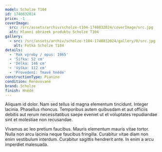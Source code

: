 ```yaml
---
model: Scholze T104
id: 1740832024
price: -1
coverImage:
  src: /src/assets/archiv/scholze-t104-1740832024/coverImage/src.jpg
  alt: Hlavní obrázek produktu Scholze T104
gallery:
  - src: /src/assets/archiv/scholze-t104-1740832024/gallery/0/src.jpg
    alt: Fotka Scholze T104
details:
  - 'Rok výroby / opus: 1965'
  - 'Šířka: 52 cm'
  - 'Délka: 146 cm'
  - 'Výška: 112 cm'
  - 'Provedení: Tmavě hnědé'
constructionType: Pianino
condition: Renovované
brand: Scholze
finish: Hnědé
---
```

Aliquam id dolor. Nam sed tellus id magna elementum tincidunt. Integer lacinia. Phasellus rhoncus. Temporibus autem quibusdam et aut officiis debitis aut rerum necessitatibus saepe eveniet ut et voluptates repudiandae sint et molestiae non recusandae.

Vivamus ac leo pretium faucibus. Mauris elementum mauris vitae tortor. Nulla non arcu lacinia neque faucibus fringilla. Curabitur vitae diam non enim vestibulum interdum. Curabitur sagittis hendrerit ante. In enim a arcu imperdiet malesuada.
